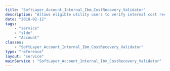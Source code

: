 ```yaml
---
title: "SoftLayer_Account_Internal_Ibm_CostRecovery_Validator"
description: "Allows eligible utility users to verify internal cost recovery information. "
date: "2018-02-12"
tags:
    - "service"
    - "sldn"
    - "Account"
classes:
    - "SoftLayer_Account_Internal_Ibm_CostRecovery_Validator"
type: "reference"
layout: "service"
mainService : "SoftLayer_Account_Internal_Ibm_CostRecovery_Validator"
---
```

